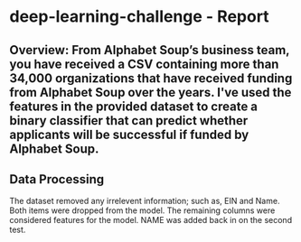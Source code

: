 # deep-learning-challenge - Report

## Overview: From Alphabet Soup’s business team, you have received a CSV containing more than 34,000 organizations that have received funding from Alphabet Soup over the years. I've used the features in the provided dataset to create a binary classifier that can predict whether applicants will be successful if funded by Alphabet Soup.

## Data Processing

The dataset removed any irrelevent information; such as, EIN and Name. Both items were dropped from the model. The remaining columns were considered features for the model. NAME was added back in on the second test. 
